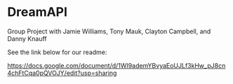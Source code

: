 # DreamAPI
Group Project with Jamie Williams, Tony Mauk, Clayton Campbell, and Danny Knauff

See the link below for our readme:

https://docs.google.com/document/d/1WI9ademYBvyaEoUJLf3kHw_pJ8cn4chFtCqa0pQVOJY/edit?usp=sharing
